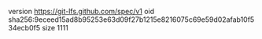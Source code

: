 version https://git-lfs.github.com/spec/v1
oid sha256:9eceed15ad8b95253e63d09f27b1215e8216075c69e59d02afab10f534ecb0f5
size 1111
